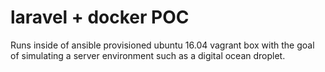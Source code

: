 # laravel + docker POC

Runs inside of ansible provisioned ubuntu 16.04 vagrant box with the goal of simulating a server environment such as a digital ocean droplet.
